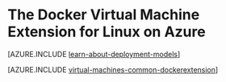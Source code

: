 <!-- deleted in Global -->

<properties
	pageTitle="The Docker Virtual Machine Extension for Linux on Azure"
	description="Describes Docker and containers, the Azure Virtual Machines extensions, and points to more resources to create Docker containers from both the Azure CLI and the Azure portal."
	services="virtual-machines-windows"
	documentationCenter=""
	authors="squillace"
	manager="timlt"
	editor="tysonn"/>

<tags
	ms.service="virtual-machines-windows"
	ms.date="06/05/2016"
	wacn.date=""/>

# The Docker Virtual Machine Extension for Linux on Azure

[AZURE.INCLUDE [learn-about-deployment-models](../../includes/learn-about-deployment-models-both-include.md)]

[AZURE.INCLUDE [virtual-machines-common-dockerextension](../../includes/virtual-machines-common-dockerextension.md)]
